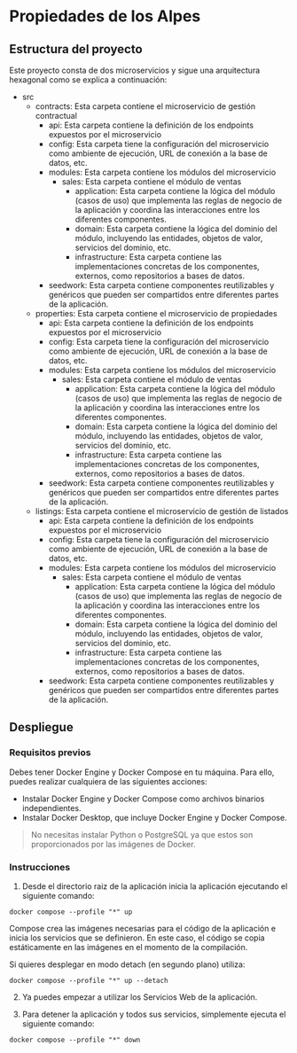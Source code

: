 # Propiedades de los Alpes

## Estructura del proyecto

Este proyecto consta de dos microservicios y sigue una arquitectura hexagonal como se explica a continuación:

* src
 	* contracts: Esta carpeta contiene el microservicio de gestión contractual
		* api: Esta carpeta contiene la definición de los endpoints expuestos por el microservicio
		* config: Esta carpeta tiene la configuración del microservicio como ambiente de ejecución, URL de conexión a la base de datos, etc.
		* modules: Esta carpeta contiene los módulos del microservicio
			* sales: Esta carpeta contiene el módulo de ventas
				* application: Esta carpeta contiene la lógica del módulo (casos de uso) que implementa las reglas de negocio de la aplicación y coordina las interacciones entre los diferentes componentes.
				* domain: Esta carpeta contiene la lógica del dominio del módulo, incluyendo las entidades, objetos de valor, servicios del dominio, etc.
				* infrastructure: Esta carpeta contiene las implementaciones concretas de los componentes, externos, como repositorios a bases de datos.
		* seedwork: Esta carpeta contiene componentes reutilizables y genéricos que pueden ser compartidos entre diferentes partes de la aplicación.
 	* properties: Esta carpeta contiene el microservicio de propiedades
		* api: Esta carpeta contiene la definición de los endpoints expuestos por el microservicio
		* config: Esta carpeta tiene la configuración del microservicio como ambiente de ejecución, URL de conexión a la base de datos, etc.
		* modules: Esta carpeta contiene los módulos del microservicio
			* sales: Esta carpeta contiene el módulo de ventas
				* application: Esta carpeta contiene la lógica del módulo (casos de uso) que implementa las reglas de negocio de la aplicación y coordina las interacciones entre los diferentes componentes.
				* domain: Esta carpeta contiene la lógica del dominio del módulo, incluyendo las entidades, objetos de valor, servicios del dominio, etc.
				* infrastructure: Esta carpeta contiene las implementaciones concretas de los componentes, externos, como repositorios a bases de datos.
		* seedwork: Esta carpeta contiene componentes reutilizables y genéricos que pueden ser compartidos entre diferentes partes de la aplicación.
	* listings: Esta carpeta contiene el microservicio de gestión de listados
		* api: Esta carpeta contiene la definición de los endpoints expuestos por el microservicio
		* config: Esta carpeta tiene la configuración del microservicio como ambiente de ejecución, URL de conexión a la base de datos, etc.
		* modules: Esta carpeta contiene los módulos del microservicio
			* sales: Esta carpeta contiene el módulo de ventas
				* application: Esta carpeta contiene la lógica del módulo (casos de uso) que implementa las reglas de negocio de la aplicación y coordina las interacciones entre los diferentes componentes.
				* domain: Esta carpeta contiene la lógica del dominio del módulo, incluyendo las entidades, objetos de valor, servicios del dominio, etc.
				* infrastructure: Esta carpeta contiene las implementaciones concretas de los componentes, externos, como repositorios a bases de datos.
		* seedwork: Esta carpeta contiene componentes reutilizables y genéricos que pueden ser compartidos entre diferentes partes de la aplicación.

## Despliegue

### Requisitos previos

Debes tener Docker Engine y Docker Compose en tu máquina. Para ello, puedes realizar cualquiera de las siguientes acciones:

* Instalar Docker Engine y Docker Compose como archivos binarios independientes.
* Instalar Docker Desktop, que incluye Docker Engine y Docker Compose.

> No necesitas instalar Python o PostgreSQL ya que estos son proporcionados por las imágenes de Docker.

### Instrucciones

1. Desde el directorio raiz de la aplicación inicia la aplicación ejecutando el siguiente comando:

 ```
 docker compose --profile "*" up
 ```

 Compose crea las imágenes necesarias para el código de la aplicación e inicia los servicios que se definieron. En este caso, el código se copia estáticamente en las imágenes en el momento de la compilación.

 Si quieres desplegar en modo detach (en segundo plano) utiliza:

 ```
 docker compose --profile "*" up --detach
 ```

2. Ya puedes empezar a utilizar los Servicios Web de la aplicación.

3. Para detener la aplicación y todos sus servicios, simplemente ejecuta el siguiente comando:

 ```
 docker compose --profile "*" down
 ```
